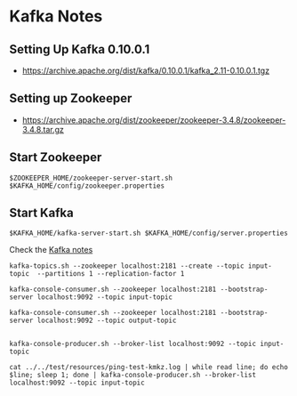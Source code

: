 # Kafka Notes

## Setting Up Kafka 0.10.0.1

- https://archive.apache.org/dist/kafka/0.10.0.1/kafka_2.11-0.10.0.1.tgz


## Setting up Zookeeper

- https://archive.apache.org/dist/zookeeper/zookeeper-3.4.8/zookeeper-3.4.8.tar.gz 

## Start Zookeeper

```
$ZOOKEEPER_HOME/zookeeper-server-start.sh $KAFKA_HOME/config/zookeeper.properties
```

## Start Kafka

```
$KAFKA_HOME/kafka-server-start.sh $KAFKA_HOME/config/server.properties
```

Check the [Kafka notes](../KAFKA-NOTES.md)
```console
kafka-topics.sh --zookeeper localhost:2181 --create --topic input-topic  --partitions 1 --replication-factor 1

kafka-console-consumer.sh --zookeeper localhost:2181 --bootstrap-server localhost:9092 --topic input-topic

kafka-console-consumer.sh --zookeeper localhost:2181 --bootstrap-server localhost:9092 --topic output-topic


kafka-console-producer.sh --broker-list localhost:9092 --topic input-topic

cat ../../test/resources/ping-test-kmkz.log | while read line; do echo $line; sleep 1; done | kafka-console-producer.sh --broker-list localhost:9092 --topic input-topic

```
